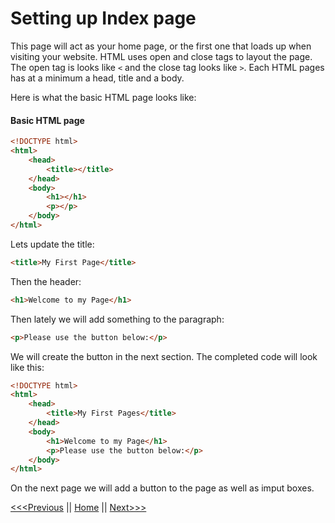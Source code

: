 # Setting up Index page

This page will act as your home page, or the first one that loads up when visiting your website. HTML uses open and close tags to layout the page.  The open tag is looks like `<` and the close tag looks like `>`.  Each HTML pages has at a minimum a head, title and a body.   

Here is what the basic HTML page looks like:

#### Basic HTML page

```html
<!DOCTYPE html>
<html>
    <head>
        <title></title>
    </head>
    <body>
        <h1></h1>
        <p></p>
    </body>
</html>
```

Lets update the title:
```HTML
<title>My First Page</title>
```

Then the header:
```HTML
<h1>Welcome to my Page</h1>
```

Then lately we will add something to the paragraph:
```HTML
<p>Please use the button below:</p>
```

We will create the button in the next section.  The completed code will look like this:
```html
<!DOCTYPE html>
<html>
    <head>
        <title>My First Pages</title>
    </head>
    <body>
        <h1>Welcome to my Page</h1>
        <p>Please use the button below:</p>
    </body>
</html>
```
On the next page we will add a button to the page as well as imput boxes.

[<<<Previous](VSCsetup.md) || [Home](README.md) || [Next>>>](HTML2.md)